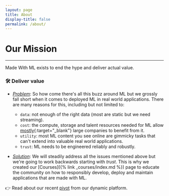 ```yaml
---
layout: page
title: About
display-title: false
permalink: /about/
---
```


<h1 class="page-title">Our Mission</h1>
<hr class="mt-0">

Made With ML exists to end the hype and deliver actual value.

### 🛠 Deliver value

- <u><i>Problem</i></u>:
So how come there's all this buzz around ML but we grossly fall short when it comes to deployed ML in real world applications.
There are many reasons for this, including but not limited to:
  - `data`: not enough of the right data (most are static but we need streaming).
  - `cost`: the compute, storage and talent resources needed for ML allow [mostly](https://www.wired.com/story/companies-rushing-use-ai-few-see-payoff/){:target="_blank"} large companies to benefit from it.
  - `utility`: most ML content you see online are gimmicky tasks that can't extend into valuable real world applications.
  - `trust`: ML needs to be engineered reliably and robustly.

- <u><i>Solution</i></u>:
We will steadily address all the issues mentioned above but we're going to work backwards starting with *trust*.
This is why we created our [Courses]({% link _courses/index.md %}) page to educate the community on how to responsibly develop, deploy and maintain applications that are made with ML.

👉 Read about our recent <a href="{% link _pages/pivot.md %}">pivot</a> from our dynamic platform.